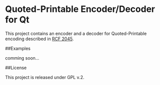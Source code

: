 Quoted-Printable Encoder/Decoder for Qt
=======================================

This project contains an encoder and a decoder for Quoted-Printable encoding described in [RCF 2045](http://tools.ietf.org/html/rfc2045#page-19).

##Examples

comming soon...

##License

This project is released under GPL v.2.

